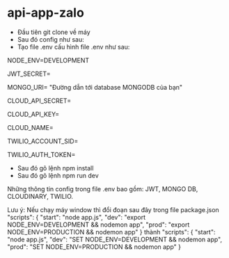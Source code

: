 # api-app-zalo


-  Đầu tiên git clone về máy
- Sau đó config như sau:
-   Tạo file .env cấu hình file .env như sau:

NODE_ENV=DEVELOPMENT

JWT_SECRET=

MONGO_URI= "Đường dẫn tới database MONGODB của bạn"

CLOUD_API_SECRET=

CLOUD_API_KEY=

CLOUD_NAME=

TWILIO_ACCOUNT_SID=

TWILIO_AUTH_TOKEN=

- Sau đó gõ lệnh npm install
- Sau đó gõ lệnh npm run dev

Những thông tin config trong file .env bao gồm: JWT, MONGO DB, CLOUDINARY, TWILIO.


Lưu ý: Nếu chạy máy window
thì đổi đoạn sau đây trong file package.json
 "scripts": {
    "start": "node app.js",
    "dev": "export NODE_ENV=DEVELOPMENT && nodemon app",
    "prod": "export NODE_ENV=PRODUCTION && nodemon app"
  }
  thành
   "scripts": {
    "start": "node app.js",
    "dev": "SET NODE_ENV=DEVELOPMENT && nodemon app",
    "prod": "SET NODE_ENV=PRODUCTION && nodemon app"
  }
  
  
  

